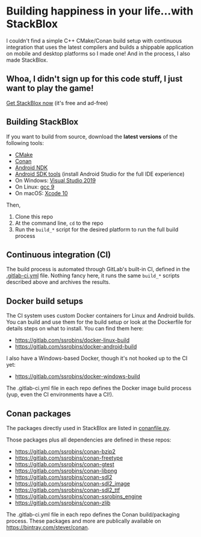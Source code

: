 # Building happiness in your life...with StackBlox
I couldn't find a simple C++ CMake/Conan build setup with continuous integration that uses the latest compilers and builds a shippable application on mobile and desktop platforms so I made one! And in the process, I also made StackBlox.

## Whoa, I didn't sign up for this code stuff, I just want to play the game!
[Get StackBlox now](http://dnqpy.com/stackblox/)
(it's free and ad-free)

## Building StackBlox
If you want to build from source, download the **latest versions** of the following tools:
*  [CMake](https://cmake.org/download/)
*  [Conan](https://conan.io/downloads.html)
*  [Android NDK](https://developer.android.com/ndk/downloads)
*  [Android SDK tools](https://developer.android.com/studio) (install Android Studio for the full IDE experience)
*  On Windows: [Visual Studio 2019](https://visualstudio.microsoft.com/vs/)
*  On Linux: [gcc 9](https://hub.docker.com/_/gcc)
*  On macOS: [Xcode 10](https://apps.apple.com/us/app/xcode/id497799835?mt=12)

Then,
1. Clone this repo
1. At the command line, `cd` to the repo
1. Run the `build_*` script for the desired platform to run the full build process

## Continuous integration (CI)
The build process is automated through GitLab's built-in CI, defined in the [.gitlab-ci.yml](https://gitlab.com/ssrobins/stackblox/blob/master/.gitlab-ci.yml) file. Nothing fancy here, it runs the same `build_*` scripts described above and archives the results.

## Docker build setups
The CI system uses custom Docker containers for Linux and Android builds. You can build and use them for the build setup or look at the Dockerfile for details steps on what to install. You can find them here:
* https://gitlab.com/ssrobins/docker-linux-build
* https://gitlab.com/ssrobins/docker-android-build

I also have a Windows-based Docker, though it's not hooked up to the CI yet:
* https://gitlab.com/ssrobins/docker-windows-build

The .gitlab-ci.yml file in each repo defines the Docker image build process (yup, even the CI environments have a CI!).

## Conan packages
The packages directly used in StackBlox are listed in [conanfile.py](https://gitlab.com/ssrobins/stackblox/blob/master/conanfile.py).

Those packages plus all dependencies are defined in these repos:
* https://gitlab.com/ssrobins/conan-bzip2
* https://gitlab.com/ssrobins/conan-freetype
* https://gitlab.com/ssrobins/conan-gtest
* https://gitlab.com/ssrobins/conan-libpng
* https://gitlab.com/ssrobins/conan-sdl2
* https://gitlab.com/ssrobins/conan-sdl2_image
* https://gitlab.com/ssrobins/conan-sdl2_ttf
* https://gitlab.com/ssrobins/conan-ssrobins_engine
* https://gitlab.com/ssrobins/conan-zlib

The .gitlab-ci.yml file in each repo defines the Conan build/packaging process. These packages and more are publically available on https://bintray.com/stever/conan.

